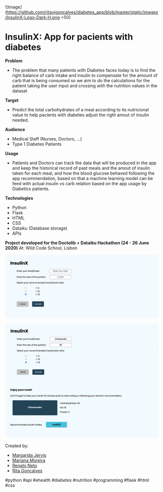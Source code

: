 ![Image](https://github.com/ritavigoncalves/diabetes_app/blob/master/static/images/InsulinX-Logo-Dark-H.png =50)

# InsulinX: App for pacients with diabetes

**Problem**
- The problem that many patients with Diabetes faces today is to find the right balance of carb intake and insulin to compensate for the amount of carb that is being consumed so we aim to do the calculations for the patient taking the user input and crossing with the nutrition values in the dataset

**Target**
- Predict the total carbohydrates of a meal according to its nutricional value to help pacients with diabetes adjust the right amout of insulin needed.

**Audience**
- Medical Staff (Nurses, Doctors, ...)
- Type 1 Diabetes Patients

**Usage**
- Patients and Doctors can track the data that will be produced in the app and keep the historical record of past meals and the amout of insulin taken for each meal, and how the blood glucose behaved following the app recommendation, based on that a machine learning model can be feed with actual insulin vs carb relation based on the app usage by Diabetics patients.

**Technologies**
- Python
- Flask
- HTML
- CSS
- Dataiku (Database storage)
- APIs



**Project developed for the Doctolib + Dataiku Hackathon (24 - 26 June 2020)**
At: Wild Code School, Lisbon




![Image](static/Insulnx-Prev-Before.png)


![Image](static/Insulnx-Prev-After.png)


Created by:

  - [Margarida Jervis](https://www.linkedin.com/in/margarida-jervis/)
  - [Mariana Moreira](https://www.linkedin.com/in/marianacormoreira/)
  - [Renato Neto](https://www.linkedin.com/in/rmunhozneto/)
  - [Rita Goncalves](https://www.linkedin.com/in/ritavigoncalves/)


#python #api #ehealth #diabetes #nutrition #programming #flask #html #css
